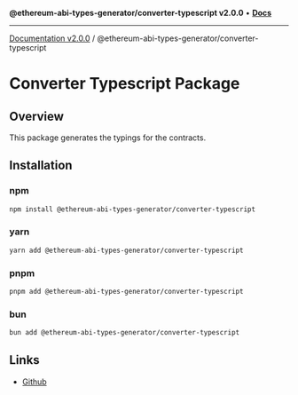 **@ethereum-abi-types-generator/converter-typescript v2.0.0** • [**Docs**](globals.md)

***

[Documentation v2.0.0](../../packages.md) / @ethereum-abi-types-generator/converter-typescript

# Converter Typescript Package

## Overview

This package generates the typings for the contracts.

## Installation

### npm

```bash
npm install @ethereum-abi-types-generator/converter-typescript
```

### yarn

```bash
yarn add @ethereum-abi-types-generator/converter-typescript
```

### pnpm

```bash
pnpm add @ethereum-abi-types-generator/converter-typescript
```

### bun

```bash
bun add @ethereum-abi-types-generator/converter-typescript
```

## Links

- [Github](https://github.com/joshstevens19/ethereum-abi-types-generator)
